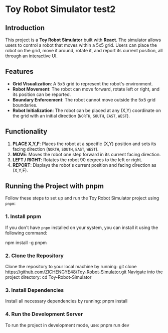 # Toy Robot Simulator test2

## Introduction

This project is a **Toy Robot Simulator** built with **React**. The simulator allows users to control a robot that moves within a 5x5 grid. Users can place the robot on the grid, move it around, rotate it, and report its current position, all through an interactive UI.

## Features

- **Grid Visualization**: A 5x5 grid to represent the robot's environment.
- **Robot Movement**: The robot can move forward, rotate left or right, and its position can be reported.
- **Boundary Enforcement**: The robot cannot move outside the 5x5 grid boundaries.
- **Robot Initialization**: The robot can be placed at any (X,Y) coordinate on the grid with an initial direction (`NORTH`, `SOUTH`, `EAST`, `WEST`).

## Functionality

1. **PLACE X,Y,F**: Places the robot at a specific (X,Y) position and sets its facing direction (`NORTH`, `SOUTH`, `EAST`, `WEST`).
2. **MOVE**: Moves the robot one step forward in its current facing direction.
3. **LEFT / RIGHT**: Rotates the robot 90 degrees to the left or right.
4. **REPORT**: Displays the robot's current position and facing direction as (X,Y,F).

## Running the Project with pnpm

Follow these steps to set up and run the Toy Robot Simulator project using `pnpm`:

### 1. **Install pnpm**

If you don't have `pnpm` installed on your system, you can install it using the following command:

npm install -g pnpm

### 2. **Clone the Repository**

Clone the repository to your local machine by running:
git clone https://github.com/ZICHENGYE48/Toy-Robot-Simulator.git
Navigate into the project directory:
cd Toy-Robot-Simulator

### 3. **Install Dependencies**

Install all necessary dependencies by running:
pnpm install

### 4. **Run the Development Server**

To run the project in development mode, use:
pnpm run dev
